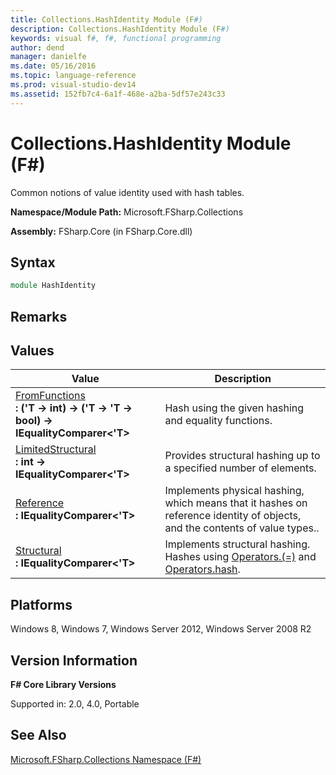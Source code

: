 ```yaml
---
title: Collections.HashIdentity Module (F#)
description: Collections.HashIdentity Module (F#)
keywords: visual f#, f#, functional programming
author: dend
manager: danielfe
ms.date: 05/16/2016
ms.topic: language-reference
ms.prod: visual-studio-dev14
ms.assetid: 152fb7c4-6a1f-468e-a2ba-5df57e243c33 
---
```


# Collections.HashIdentity Module (F#)

Common notions of value identity used with hash tables.

**Namespace/Module Path:** Microsoft.FSharp.Collections

**Assembly:** FSharp.Core (in FSharp.Core.dll)


## Syntax

```fsharp
module HashIdentity
```

## Remarks

## Values


|Value|Description|
|-----|-----------|
|[FromFunctions](https://msdn.microsoft.com/library/b19afd76-a58f-4a6d-a10e-b302d59b8889)<br />**: ('T -&gt; int) -&gt; ('T -&gt; 'T -&gt; bool) -&gt; IEqualityComparer&lt;'T&gt;**|Hash using the given hashing and equality functions.|
|[LimitedStructural](https://msdn.microsoft.com/library/9d7b59ee-78b2-40a0-a988-ca4310031dc9)<br />**: int -&gt; IEqualityComparer&lt;'T&gt;**|Provides structural hashing up to a specified number of elements.|
|[Reference](https://msdn.microsoft.com/library/5a92cdd8-bf3f-4943-b132-59c0e0463d41)<br />**: IEqualityComparer&lt;'T&gt;**|Implements physical hashing, which means that it hashes on reference identity of objects, and the contents of value types..|
|[Structural](https://msdn.microsoft.com/library/afedeb12-67a3-423f-b941-92003d2710b8)<br />**: IEqualityComparer&lt;'T&gt;**|Implements structural hashing. Hashes using [Operators.(=)](https://msdn.microsoft.com/library/5b1167e1-cc30-4d26-9f1d-556b2a308187) and [Operators.hash](https://msdn.microsoft.com/library/a83c0432-919e-407d-9ffc-8cf34fbc6daa).|

## Platforms
Windows 8, Windows 7, Windows Server 2012, Windows Server 2008 R2


## Version Information
**F# Core Library Versions**

Supported in: 2.0, 4.0, Portable




## See Also
[Microsoft.FSharp.Collections Namespace &#40;F&#35;&#41;](Microsoft.FSharp.Collections-Namespace-%5BFSharp%5D.md)

